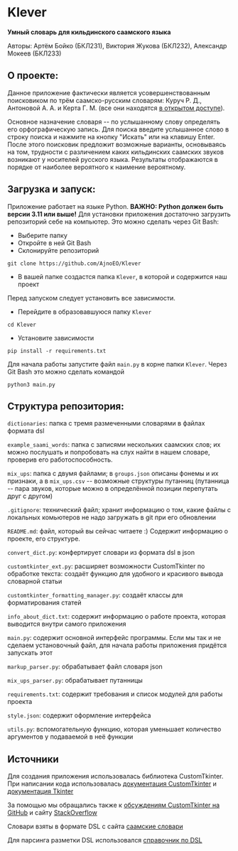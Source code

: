 # Klever
**Умный словарь для кильдинского саамского языка**

Авторы: Артём Бойко (БКЛ231), Виктория Жукова (БКЛ232), Александр Мокеев (БКЛ233)
## О проекте: 
Данное приложение фактически является усовершенствованным поисковиком по трём саамско-русским словарям: Куруч Р. Д., Антоновой А. А. и Керта Г. М. (все они находятся [в открытом доступе](https://www.slovari.saami.su/)).

Основное назначение словаря -- по услышанному слову определять его орфографическую запись. Для поиска введите услышанное слово в строку поиска и нажмите на кнопку "Искать" или на клавишу Enter. После этого поисковик предложит возможные варианты, основываясь на том, трудности с различением каких кильдинских саамских звуков возникают у носителей русского языка. Результаты отображаются в порядке от наиболее вероятного к наимение вероятному.

## Загрузка и запуск:
Приложение работает на языке Python. **ВАЖНО: Python должен быть версии 3.11 или выше!** Для установки приложения достаточно загрузить репозиторий себе на компьютер. Это можно сделать через Git Bash:

* Выберите папку
* Откройте в ней Git Bash
* Склонируйте репозиторий
```
git clone https://github.com/AjnoEO/Klever
```
* В вашей папке создастся папка `Klever`, в которой и содержится наш проект

Перед запуском следует установить все зависимости.
* Перейдите в образовавшуюся папку `Klever`
```
cd Klever
```
* Установите зависимости
```
pip install -r requirements.txt
```

Для начала работы запустите файл `main.py` в корне папки `Klever`. Через Git Bash это можно сделать командой
```
python3 main.py
```

## Структура репозитория:
  `dictionaries`: папка с тремя размеченными словарями в файлах формата dsl

  `example_saami_words`: папка с записями нескольких саамских слов; их можно послушать и попробовать на слух найти в нашем словаре, проверив его работоспособность.
  
  `mix_ups`: папка с двумя файлами; в `groups.json` описаны фонемы и их признаки, а в `mix_ups.csv` -- возможные структуры путанниц (путанница -- пара звуков, которые можно в определённой позиции перепутать друг с другом)
  
  `.gitignore`: технический файл; хранит информацию о том, какие файлы с локальных комьютеров не надо загружать в git при его обновлении
  
  `README.md`: файл, который вы сейчас читаете :) Содержит информацию о проекте, его структуре.
  
  `convert_dict.py`: конфертирует словари из формата dsl в json
  
  `customtkinter_ext.py`: расширяет возможности CustomTkinter по обработке текста: создаёт функцию для удобного и красивого вывода словарной статьи

  `customtkinter_formatting_manager.py`: создаёт классы для форматирования статей

  `info_about_dict.txt`: содержит информацию о работе проекта, которая выводится внутри самого приложения

  `main.py`: содержит основной интерфейс программы. Если мы так и не сделаем установочный файл, для начала работы приложения придётся запускать этот

  `markup_parser.py`: обрабатывает файл словаря json

  `mix_ups_parser.py`: обрабатывает путанницы

  `requirements.txt`: содержит требования и список модулей для работы проекта

  `style.json`: содержит оформление интерфейса

  `utils.py`: вспомогательную функцию, которая уменьшает количество аргументов у подаваемой в неё функции

## Источники
Для создания приложения использовалась библиотека CustomTkinter. При написании кода использовалась [документация CustomTkinter](https://customtkinter.tomschimansky.com/) и [документация Tkinter](https://anzeljg.github.io/rin2/book2/2405/docs/tkinter/)

За помощью мы обращались также к [обсуждениям CustomTkinter на GitHub](https://github.com/TomSchimansky/CustomTkinter/discussions) и сайту [StackOverflow](https://stackoverflow.com/)

Словари взяты в формате DSL с сайта [саамские словари](https://www.slovari.saami.su/)

Для парсинга разметки DSL использовался [справочник по DSL](https://anatoly314.github.io/dsl-manual/#tag_format.html#m)
